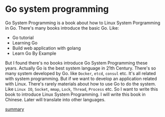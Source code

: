 Go system programming
=====================

Go System Programming is a book about how to Linux System Porgramming in Go. There's many books introduce the basic Go. Like:

- Go tutorial
- Learning Go
- Build web application with golang
- Learn Go By Example

But I found there's no books introduce Go System Programming these years. Actually Go is the best system language in 21th Century. There's so many system developed by Go. like `Docker`, `etcd`, `consul` etc. It's all related with system programming. But if we want to develop an application related with Linux. There's rarely materials about how to use Go to do the system. Like `Linux IO`, `Socket`, `mmap`, `Lock`, `Thread`, `Process` etc. So I want to write this book to introduce Linux System Programming. I will write this book in Chinese. Later will translate into other languages.

[summary](SUMMARY.md)
